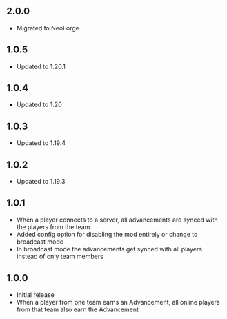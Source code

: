 ## 2.0.0

- Migrated to NeoForge

## 1.0.5

- Updated to 1.20.1

## 1.0.4

- Updated to 1.20

## 1.0.3

- Updated to 1.19.4

## 1.0.2

- Updated to 1.19.3

## 1.0.1

- When a player connects to a server, all advancements
  are synced with the players from the team.
- Added config option for disabling the mod entirely or change to broadcast mode
- In broadcast mode the advancements get synced with
  all players instead of only team members

## 1.0.0

- Initial release
- When a player from one team earns an Advancement,
  all online players from that team also earn the Advancement